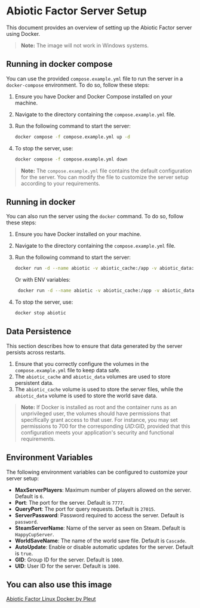 # Abiotic Factor Server Setup

This document provides an overview of setting up the Abiotic Factor server using Docker.

> **Note:** The image will not work in Windows systems.

## Running in docker compose

You can use the provided `compose.example.yml` file to run the server in a `docker-compose` environment. To do so, follow these steps:

1. Ensure you have Docker and Docker Compose installed on your machine.
2. Navigate to the directory containing the `compose.example.yml` file.
3. Run the following command to start the server:

   ```bash
   docker compose -f compose.example.yml up -d
   ```

4. To stop the server, use:

   ```bash
   docker compose -f compose.example.yml down
   ```

> **Note:** The `compose.example.yml` file contains the default configuration for the server. You can modify the file to customize the server setup according to your requirements.

## Running in docker

You can also run the server using the `docker` command. To do so, follow these steps:

1. Ensure you have Docker installed on your machine.
2. Navigate to the directory containing the `compose.example.yml` file.
3. Run the following command to start the server:

   ```bash
   docker run -d --name abiotic -v abiotic_cache:/app -v abiotic_data:data tordel/abiotic:latest
   ```

   Or with ENV variables:

   ```bash
    docker run -d --name abiotic -v abiotic_cache:/app -v abiotic_data:/data -e MaxServerPlayers=6 -e Port=7777 -e QueryPort=27015 -e ServerPassword=password -e SteamServerName=HappyCupServer -e WorldSaveName=Cascade -e AutoUpdate=true -e GID=1000 -e UID=1000 tordel/abiotic:latest
    ```

4. To stop the server, use:

   ```bash
   docker stop abiotic
   ```

## Data Persistence

This section describes how to ensure that data generated by the server persists across restarts.

1. Ensure that you correctly configure the volumes in the `compose.example.yml` file to keep data safe.
2. The `abiotic_cache` and `abiotic_data` volumes are used to store persistent data.
3. The `abiotic_cache` volume is used to store the server files, while the `abiotic_data` volume is used to store the world save data.

> **Note:** If Docker is installed as root and the container runs as an unprivileged user, the volumes should have permissions that specifically grant access to that user. For instance, you may set permissions to 700 for the corresponding $UID:$GID, provided that this configuration meets your application's security and functional requirements.

## Environment Variables

The following environment variables can be configured to customize your server setup:

- **MaxServerPlayers**: Maximum number of players allowed on the server. Default is `6`.
- **Port**: The port for the server. Default is `7777`.
- **QueryPort**: The port for query requests. Default is `27015`.
- **ServerPassword**: Password required to access the server. Default is `password`.
- **SteamServerName**: Name of the server as seen on Steam. Default is `HappyCupServer`.
- **WorldSaveName**: The name of the world save file. Default is `Cascade`.
- **AutoUpdate**: Enable or disable automatic updates for the server. Default is `true`.
- **GID**: Group ID for the server. Default is `1000`.
- **UID**: User ID for the server. Default is `1000`.

## You can also use this image

[Abiotic Factor Linux Docker by Pleut](https://github.com/Pleut/abiotic-factor-linux-docker)
